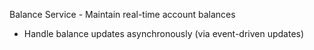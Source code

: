 Balance Service	- Maintain real-time account balances
- Handle balance updates asynchronously (via event-driven updates)